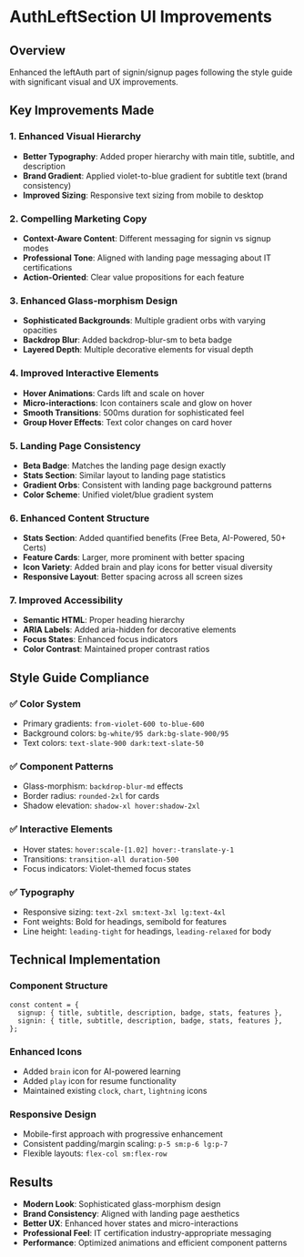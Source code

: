 # AuthLeftSection UI Improvements

## Overview

Enhanced the leftAuth part of signin/signup pages following the style guide with significant visual and UX improvements.

## Key Improvements Made

### 1. **Enhanced Visual Hierarchy**

- **Better Typography**: Added proper hierarchy with main title, subtitle, and description
- **Brand Gradient**: Applied violet-to-blue gradient for subtitle text (brand consistency)
- **Improved Sizing**: Responsive text sizing from mobile to desktop

### 2. **Compelling Marketing Copy**

- **Context-Aware Content**: Different messaging for signin vs signup modes
- **Professional Tone**: Aligned with landing page messaging about IT certifications
- **Action-Oriented**: Clear value propositions for each feature

### 3. **Enhanced Glass-morphism Design**

- **Sophisticated Backgrounds**: Multiple gradient orbs with varying opacities
- **Backdrop Blur**: Added backdrop-blur-sm to beta badge
- **Layered Depth**: Multiple decorative elements for visual depth

### 4. **Improved Interactive Elements**

- **Hover Animations**: Cards lift and scale on hover
- **Micro-interactions**: Icon containers scale and glow on hover
- **Smooth Transitions**: 500ms duration for sophisticated feel
- **Group Hover Effects**: Text color changes on card hover

### 5. **Landing Page Consistency**

- **Beta Badge**: Matches the landing page design exactly
- **Stats Section**: Similar layout to landing page statistics
- **Gradient Orbs**: Consistent with landing page background patterns
- **Color Scheme**: Unified violet/blue gradient system

### 6. **Enhanced Content Structure**

- **Stats Section**: Added quantified benefits (Free Beta, AI-Powered, 50+ Certs)
- **Feature Cards**: Larger, more prominent with better spacing
- **Icon Variety**: Added brain and play icons for better visual diversity
- **Responsive Layout**: Better spacing across all screen sizes

### 7. **Improved Accessibility**

- **Semantic HTML**: Proper heading hierarchy
- **ARIA Labels**: Added aria-hidden for decorative elements
- **Focus States**: Enhanced focus indicators
- **Color Contrast**: Maintained proper contrast ratios

## Style Guide Compliance

### ✅ Color System

- Primary gradients: `from-violet-600 to-blue-600`
- Background colors: `bg-white/95 dark:bg-slate-900/95`
- Text colors: `text-slate-900 dark:text-slate-50`

### ✅ Component Patterns

- Glass-morphism: `backdrop-blur-md` effects
- Border radius: `rounded-2xl` for cards
- Shadow elevation: `shadow-xl hover:shadow-2xl`

### ✅ Interactive Elements

- Hover states: `hover:scale-[1.02] hover:-translate-y-1`
- Transitions: `transition-all duration-500`
- Focus indicators: Violet-themed focus states

### ✅ Typography

- Responsive sizing: `text-2xl sm:text-3xl lg:text-4xl`
- Font weights: Bold for headings, semibold for features
- Line height: `leading-tight` for headings, `leading-relaxed` for body

## Technical Implementation

### Component Structure

```tsx
const content = {
  signup: { title, subtitle, description, badge, stats, features },
  signin: { title, subtitle, description, badge, stats, features },
};
```

### Enhanced Icons

- Added `brain` icon for AI-powered learning
- Added `play` icon for resume functionality
- Maintained existing `clock`, `chart`, `lightning` icons

### Responsive Design

- Mobile-first approach with progressive enhancement
- Consistent padding/margin scaling: `p-5 sm:p-6 lg:p-7`
- Flexible layouts: `flex-col sm:flex-row`

## Results

- **Modern Look**: Sophisticated glass-morphism design
- **Brand Consistency**: Aligned with landing page aesthetics
- **Better UX**: Enhanced hover states and micro-interactions
- **Professional Feel**: IT certification industry-appropriate messaging
- **Performance**: Optimized animations and efficient component patterns
